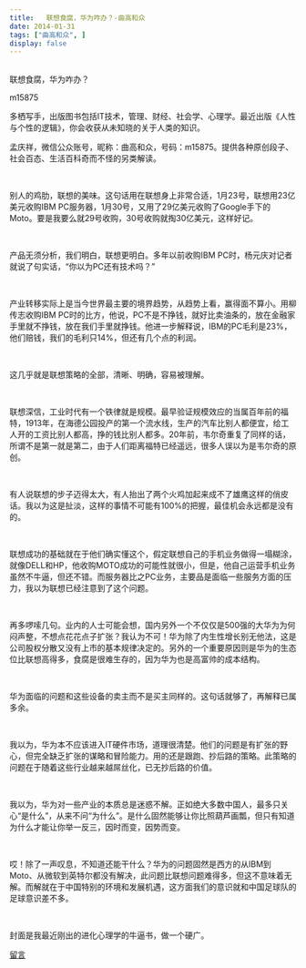 ```yaml
---
title:   联想食腐，华为咋办？-曲高和众
date: 2014-01-31
tags: ["曲高和众", ]
display: false
---
```



## 



联想食腐，华为咋办？




m15875




多栖写手，出版图书包括IT技术，管理、财经、社会学、心理学。最近出版《人性与个性的逻辑》，你会收获从未知晓的关于人类的知识。


孟庆祥，微信公众账号，昵称：曲高和众，号码：m15875。提供各种原创段子、社会百态、生活百科奇而不怪的另类解读。

&nbsp;

别人的鸡肋，联想的美味。这句话用在联想身上非常合适，1月23号，联想用23亿美元收购IBM PC服务器，1月30号，又用了29亿美元收购了Google手下的Moto。要是我要么就29号收购，30号收购就掏30亿美元，这样好记。

&nbsp;

产品无须分析，我们明白，联想更明白。多年以前收购IBM PC时，杨元庆对记者就说了句实话，“你以为PC还有技术吗？”

&nbsp;

产业转移实际上是当今世界最主要的境界趋势，从趋势上看，赢得面不算小。用柳传志收购IBM PC时的比方，他说，PC不是不挣钱，就好比卖油条的，放在金融家手里就不挣钱，放在我们手里就挣钱。他进一步解释说，IBM的PC毛利是23%，他们赔钱，我们的毛利只14%，但还有几个点的利润。

&nbsp;

这几乎就是联想策略的全部，清晰、明确，容易被理解。

&nbsp;

联想深信，工业时代有一个铁律就是规模。最早验证规模效应的当属百年前的福特，1913年，在海德公园投产的第一个流水线，生产的汽车比别人都便宜，给工人开的工资比别人都高，挣的钱比别人都多。20年前，韦尔奇重复了同样的话，所谓不是第一就是第二，由于人们距离福特已经遥远，很多人误以为是韦尔奇的原创。

&nbsp;

有人说联想的步子迈得太大，有人抬出了两个火鸡加起来成不了雄鹰这样的俏皮话。我以为这是扯淡，这样的事情不可能有100%的把握，最佳机会永远都是没有的。

&nbsp;

联想成功的基础就在于他们确实懂这个，假定联想自己的手机业务做得一塌糊涂，就像DELL和HP，他收购MOTO成功的可能性就很小，但是，他自己运营手机业务虽然不牛逼，但还不错。而服务器比之PC业务，主要品是面临一些服务方面的压力，我以为联想已经注意到了这个问题。

&nbsp;

再多啰嗦几句。业内的人士可能会想，国内另外一个不仅仅是500强的大华为为何闷声整，不想点花花点子扩张？我认为不可！华为除了内生性增长别无他法，这是公司股权分散又没有上市的基本规律决定的。另外的一个重要原因则是华为的生态位比联想高得多，食腐是很难生存的，因为华为也是高富帅的成本结构。

&nbsp;

华为面临的问题和这些设备的卖主而不是买主同样的。这句话就够了，再解释已属多余。

&nbsp;

我以为，华为本不应该进入IT硬件市场，道理很清楚。他们的问题是有扩张的野心，但完全缺乏扩张的谋略和冒险能力。用的还是跟跑、抄后路的策略。此策略的问题在于随着这些行业越来越屌丝化，已无抄后路的价值。

&nbsp;

我以为，华为对一些产业的本质总是迷惑不解。正如绝大多数中国人，最多只关心“是什么”，从来不问“为什么”。是什么固然能够让你比照葫芦画瓢，但只有知道为什么才能让你举一反三，因时而变，因势而变。

&nbsp;

哎！除了一声叹息，不知道还能干什么？华为的问题固然是西方的从IBM到Moto、从微软到英特尔都没有解决，此问题比联想问题难得多，但这不意味着无解。而解就在于中国特别的环境和发展机遇，这方面我们的意识就和中国足球队的足球意识差不多。

&nbsp;

封面是我最近刚出的进化心理学的牛逼书，做一个硬广。











[留言](javascript:;)